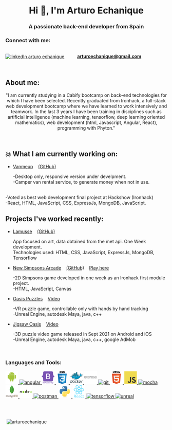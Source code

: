 <h1 align="center">Hi 👋, I'm Arturo Echanique</h1>
<h3 align="center">A passionate back-end developer from Spain</h3>

<h3 align="left">Connect with me: </h3>
<p align="left">

<div style="display:flex; align-items:center">

<a href="https://www.linkedin.com/in/arturo-echanique" target="blank"><img align="center" src="https://raw.githubusercontent.com/rahuldkjain/github-profile-readme-generator/master/src/images/icons/Social/linked-in-alt.svg" alt="linkedIn arturo echanique" height="30" width="40" /></a>

</p>
<p style="margin-left:40px">

**arturoechanique@gmail.com**
</p>
</div>
<br>

## About me:

<p align="center"> "I am currently studying in a Cabify bootcamp on back-end technologies for which I have been selected. 
Recently graduated from Ironhack, a full-stack web development bootcamp where we have learned to work intensively and teamwork.
In the last 3 years I have been training in disciplines such as artificial intelligence (machine learning, tensorflow, deep learning oriented mathematics), web development (html, Javascript, Angular, React), programming with Phyton."</p>
<br>

## :boom: What I am currently working on:

- [Vanmeup](https://vanmeup.netlify.app) &nbsp;&nbsp;&nbsp;[(GitHub)](https://github.com/ArturoEchanique/vans-project-client)

  <span><p>-Desktop only, responsive version under develpment.
  <br>
-Camper van rental service, to generate money when not in use.
<br>
-Voted as best web development final project at Hackshow (Ironhack)
<br>
-React, HTML, JavaScript, CSS, ExpressJs, MongoDB, JavaScript.
</p></span>
  
      

## Projects I've worked recently:

- [Lamusse](https://lamusse.herokuapp.com) &nbsp;&nbsp;&nbsp;[(GitHub)](https://github.com/ArturoEchanique/museumApp)

  <span><p>App focused on art, data obtained from the met api. One Week development.<br>
Technologies used: HTML, CSS, JavaScript, ExpressJs, MongoDB, Tensorflow</p></span>

- [New Simpsons Arcade](https://www.youtube.com/watch?v=O0E5fRSZYvA) &nbsp;&nbsp;&nbsp;[(GitHub)](https://github.com/ArturoEchanique/juegoLuciaYArturo) &nbsp;&nbsp;&nbsp;[Play here](https://lnkd.in/dj6zzHCa)

  <span><p>-2D Simpsons game developed in one week as an Ironhack first module project.<br>
-HTML, JavaScript, Canvas<br></p></span>

- [Oasis Puzzles](https://www.oculus.com/experiences/quest/6953290791410082) &nbsp;&nbsp;&nbsp;[Video](https://www.youtube.com/watch?v=GjiTV9gKizQ)

  <span><p>-VR puzzle game, controllable only with hands by hand tracking<br>
-Unreal Engine, autodesk Maya, java, c++</p></span>

- [Jigsaw Oasis](https://apps.apple.com/mn/app/jigsaw-oasis-puzzles/id1586618791) &nbsp;&nbsp;&nbsp;[Video](https://www.youtube.com/watch?v=mI7ldY4LW3Y)

  <span><p>-3D puzzle video game released in Sept 2021 on Android and iOS<br>
-Unreal Engine, autodesk Maya, java, c++, google AdMob</p></span>
<br>
<h3 align="left">Languages and Tools:</h3>
<p align="left"> <a href="https://developer.android.com" target="_blank" rel="noreferrer"> <img src="https://raw.githubusercontent.com/devicons/devicon/master/icons/android/android-original-wordmark.svg" alt="android" width="40" height="40"/> </a> <a href="https://angular.io" target="_blank" rel="noreferrer"> <img src="https://angular.io/assets/images/logos/angular/angular.svg" alt="angular" width="40" height="40"/> </a> <a href="https://getbootstrap.com" target="_blank" rel="noreferrer"> <img src="https://raw.githubusercontent.com/devicons/devicon/master/icons/bootstrap/bootstrap-plain-wordmark.svg" alt="bootstrap" width="40" height="40"/> </a> <a href="https://www.w3schools.com/css/" target="_blank" rel="noreferrer"> <img src="https://raw.githubusercontent.com/devicons/devicon/master/icons/css3/css3-original-wordmark.svg" alt="css3" width="40" height="40"/> </a> <a href="https://www.docker.com/" target="_blank" rel="noreferrer"> <img src="https://raw.githubusercontent.com/devicons/devicon/master/icons/docker/docker-original-wordmark.svg" alt="docker" width="40" height="40"/> </a> <a href="https://expressjs.com" target="_blank" rel="noreferrer"> <img src="https://raw.githubusercontent.com/devicons/devicon/master/icons/express/express-original-wordmark.svg" alt="express" width="40" height="40"/> </a> <a href="https://git-scm.com/" target="_blank" rel="noreferrer"> <img src="https://www.vectorlogo.zone/logos/git-scm/git-scm-icon.svg" alt="git" width="40" height="40"/> </a> <a href="https://www.w3.org/html/" target="_blank" rel="noreferrer"> <img src="https://raw.githubusercontent.com/devicons/devicon/master/icons/html5/html5-original-wordmark.svg" alt="html5" width="40" height="40"/> </a> <a href="https://developer.mozilla.org/en-US/docs/Web/JavaScript" target="_blank" rel="noreferrer"> <img src="https://raw.githubusercontent.com/devicons/devicon/master/icons/javascript/javascript-original.svg" alt="javascript" width="40" height="40"/> </a> <a href="https://mochajs.org" target="_blank" rel="noreferrer"> <img src="https://www.vectorlogo.zone/logos/mochajs/mochajs-icon.svg" alt="mocha" width="40" height="40"/> </a> <a href="https://www.mongodb.com/" target="_blank" rel="noreferrer"> <img src="https://raw.githubusercontent.com/devicons/devicon/master/icons/mongodb/mongodb-original-wordmark.svg" alt="mongodb" width="40" height="40"/> </a> <a href="https://nodejs.org" target="_blank" rel="noreferrer"> <img src="https://raw.githubusercontent.com/devicons/devicon/master/icons/nodejs/nodejs-original-wordmark.svg" alt="nodejs" width="40" height="40"/> </a> <a href="https://postman.com" target="_blank" rel="noreferrer"> <img src="https://www.vectorlogo.zone/logos/getpostman/getpostman-icon.svg" alt="postman" width="40" height="40"/> </a> <a href="https://www.python.org" target="_blank" rel="noreferrer"> <img src="https://raw.githubusercontent.com/devicons/devicon/master/icons/python/python-original.svg" alt="python" width="40" height="40"/> </a> <a href="https://reactjs.org/" target="_blank" rel="noreferrer"> <img src="https://raw.githubusercontent.com/devicons/devicon/master/icons/react/react-original-wordmark.svg" alt="react" width="40" height="40"/> </a> <a href="https://www.tensorflow.org" target="_blank" rel="noreferrer"> <img src="https://www.vectorlogo.zone/logos/tensorflow/tensorflow-icon.svg" alt="tensorflow" width="40" height="40"/> </a> <a href="https://unrealengine.com/" target="_blank" rel="noreferrer"> <img src="https://raw.githubusercontent.com/kenangundogan/fontisto/036b7eca71aab1bef8e6a0518f7329f13ed62f6b/icons/svg/brand/unreal-engine.svg" alt="unreal" width="40" height="40"/> </a> </p>

<br>
<br>

<p>&nbsp;<img align="center" src="https://github-readme-stats.vercel.app/api?username=arturoechanique&show_icons=true&locale=en" alt="arturoechanique" /></p>